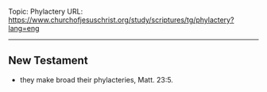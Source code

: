 Topic: Phylactery
URL: https://www.churchofjesuschrist.org/study/scriptures/tg/phylactery?lang=eng

---

## New Testament

- they make broad their phylacteries, Matt. 23:5.

